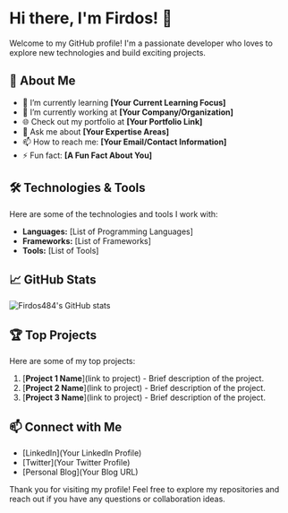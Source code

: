 # Hi there, I'm Firdos! 👋

Welcome to my GitHub profile! I'm a passionate developer who loves to explore new technologies and build exciting projects.

## 🚀 About Me

- 🌱 I’m currently learning **[Your Current Learning Focus]**
- 💼 I’m currently working at **[Your Company/Organization]**
- 🌐 Check out my portfolio at **[Your Portfolio Link]**
- 💬 Ask me about **[Your Expertise Areas]**
- 📫 How to reach me: **[Your Email/Contact Information]**
- ⚡ Fun fact: **[A Fun Fact About You]**

## 🛠️ Technologies & Tools

Here are some of the technologies and tools I work with:

- **Languages:** [List of Programming Languages]
- **Frameworks:** [List of Frameworks]
- **Tools:** [List of Tools]

## 📈 GitHub Stats

![Firdos484's GitHub stats](https://github-readme-stats.vercel.app/api?username=Firdos484&show_icons=true&theme=radical)

## 🏆 Top Projects

Here are some of my top projects:

1. [**Project 1 Name**](link to project) - Brief description of the project.
2. [**Project 2 Name**](link to project) - Brief description of the project.
3. [**Project 3 Name**](link to project) - Brief description of the project.

## 📫 Connect with Me

- [LinkedIn](Your LinkedIn Profile)
- [Twitter](Your Twitter Profile)
- [Personal Blog](Your Blog URL)

Thank you for visiting my profile! Feel free to explore my repositories and reach out if you have any questions or collaboration ideas.
